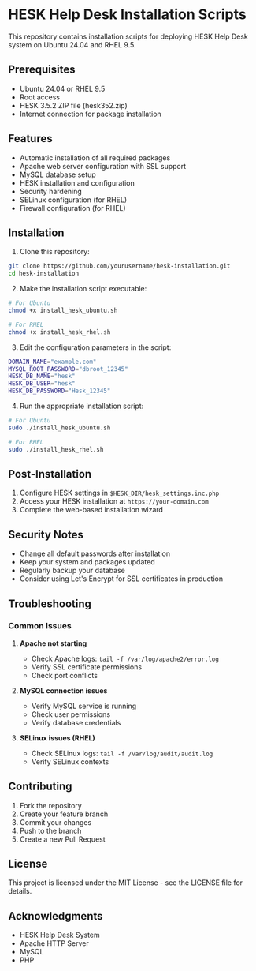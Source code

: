 # HESK Help Desk Installation Scripts

This repository contains installation scripts for deploying HESK Help Desk system on Ubuntu 24.04 and RHEL 9.5.

## Prerequisites

- Ubuntu 24.04 or RHEL 9.5
- Root access
- HESK 3.5.2 ZIP file (hesk352.zip)
- Internet connection for package installation

## Features

- Automatic installation of all required packages
- Apache web server configuration with SSL support
- MySQL database setup
- HESK installation and configuration
- Security hardening
- SELinux configuration (for RHEL)
- Firewall configuration (for RHEL)

## Installation

1. Clone this repository:
```bash
git clone https://github.com/yourusername/hesk-installation.git
cd hesk-installation
```

2. Make the installation script executable:
```bash
# For Ubuntu
chmod +x install_hesk_ubuntu.sh

# For RHEL
chmod +x install_hesk_rhel.sh
```

3. Edit the configuration parameters in the script:
```bash
DOMAIN_NAME="example.com"
MYSQL_ROOT_PASSWORD="dbroot_12345"
HESK_DB_NAME="hesk"
HESK_DB_USER="hesk"
HESK_DB_PASSWORD="Hesk_12345"
```

4. Run the appropriate installation script:
```bash
# For Ubuntu
sudo ./install_hesk_ubuntu.sh

# For RHEL
sudo ./install_hesk_rhel.sh
```

## Post-Installation

1. Configure HESK settings in `$HESK_DIR/hesk_settings.inc.php`
2. Access your HESK installation at `https://your-domain.com`
3. Complete the web-based installation wizard

## Security Notes

- Change all default passwords after installation
- Keep your system and packages updated
- Regularly backup your database
- Consider using Let's Encrypt for SSL certificates in production

## Troubleshooting

### Common Issues

1. **Apache not starting**
   - Check Apache logs: `tail -f /var/log/apache2/error.log`
   - Verify SSL certificate permissions
   - Check port conflicts

2. **MySQL connection issues**
   - Verify MySQL service is running
   - Check user permissions
   - Verify database credentials

3. **SELinux issues (RHEL)**
   - Check SELinux logs: `tail -f /var/log/audit/audit.log`
   - Verify SELinux contexts

## Contributing

1. Fork the repository
2. Create your feature branch
3. Commit your changes
4. Push to the branch
5. Create a new Pull Request

## License

This project is licensed under the MIT License - see the LICENSE file for details.

## Acknowledgments

- HESK Help Desk System
- Apache HTTP Server
- MySQL
- PHP 
